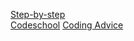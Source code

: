 [Step-by-step](http://pythontutor.com/)<br>
[Codeschool](https://www.youtube.com/user/mycodeschool)
[Coding Advice](https://medium.com/@nickciubotariu/ace-the-coding-interview-every-time-d169ce1fd3fc)
